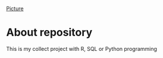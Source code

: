 [Picture](https://github.com/SKY-TKP/PROJECT/blob/f4981f6a5099540adf5287a4939a7e60256390f2/my_mini_project_background.png)
# About repository
This is my collect project with R, SQL or Python programming
